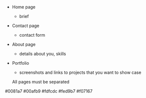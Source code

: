 - Home page
  - brief
- Contact page
  - contact form
- About page
  - details about you, skills
- Portfolio

  - screenshots and links to projects that you want to show case

  All pages must be separated

#0081a7
#00afb9
#fdfcdc
#fed9b7
#f07167
